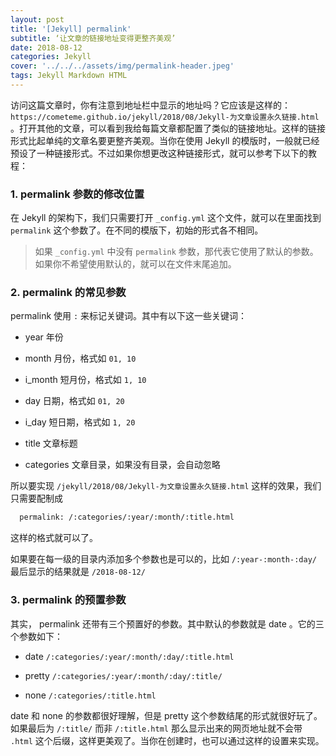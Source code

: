 ```yaml
---
layout: post
title: '[Jekyll] permalink'
subtitle: ‘让文章的链接地址变得更整齐美观’
date: 2018-08-12
categories: Jekyll
cover: '../../../assets/img/permalink-header.jpeg'
tags: Jekyll Markdown HTML
---
```


访问这篇文章时，你有注意到地址栏中显示的地址吗？它应该是这样的： `https://cometeme.github.io/jekyll/2018/08/Jekyll-为文章设置永久链接.html` 。打开其他的文章，可以看到我给每篇文章都配置了类似的链接地址。这样的链接形式比起单纯的文章名要更整齐美观。当你在使用 Jekyll 的模版时，一般就已经预设了一种链接形式。不过如果你想更改这种链接形式，就可以参考下以下的教程：

### 1. permalink 参数的修改位置

在 Jekyll 的架构下，我们只需要打开 `_config.yml` 这个文件，就可以在里面找到 `permalink` 这个参数了。在不同的模版下，初始的形式各不相同。

> 如果 `_config.yml` 中没有 `permalink` 参数，那代表它使用了默认的参数。如果你不希望使用默认的，就可以在文件末尾追加。

### 2. permalink 的常见参数

permalink 使用 `:` 来标记关键词。其中有以下这一些关键词：

* year 年份

* month 月份，格式如 `01, 10`

* i_month 短月份，格式如 `1, 10`

* day 日期，格式如 `01, 20`

* i_day 短日期，格式如 `1, 20`

* title 文章标题

* categories 文章目录，如果没有目录，会自动忽略

所以要实现 `/jekyll/2018/08/Jekyll-为文章设置永久链接.html` 这样的效果，我们只需要配制成

```html
  permalink: /:categories/:year/:month/:title.html
```

这样的格式就可以了。

如果要在每一级的目录内添加多个参数也是可以的，比如 `/:year-:month-:day/` 最后显示的结果就是 `/2018-08-12/`

### 3. permalink 的预置参数

其实， permalink 还带有三个预置好的参数。其中默认的参数就是 date 。它的三个参数如下：

* date `/:categories/:year/:month/:day/:title.html`

* pretty `/:categories/:year/:month/:day/:title/`

* none `/:categories/:title.html`

date 和 none 的参数都很好理解，但是 pretty 这个参数结尾的形式就很好玩了。如果最后为 `/:title/` 而非 `/:title.html` 那么显示出来的网页地址就不会带 `.html` 这个后缀，这样更美观了。当你在创建时，也可以通过这样的设置来实现。



